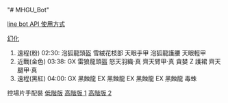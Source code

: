 "# MHGU_Bot"

[line bot API 使用方式](https://ithelp.ithome.com.tw/articles/10198142)

[幻化](https://www.bilibili.com/video/BV1LV411n7oH/)

1. 遠程(粉) 02:30:
   泡狐龍頭盔
   雪絨花枝部
   天眼手甲
   泡狐龍護腰
   天眼輕甲
2. 近戰(金色) 03:38:
   GX 雷狼龍頭盔
   怒天羽織·真
   齊天臂甲·真
   貪婪 Z 護裙
   齊天腿甲·真
3. 遠程(黑紅) 04:00:
   GX 黑蝕龍
   EX 黑蝕龍
   EX 黑蝕龍
   EX 黑蝕龍
   毒蛛

控場片手配裝
[低階版](https://reurl.cc/nE46L2)
[高階版 1](https://reurl.cc/3jpr7X)
[高階版 2](https://reurl.cc/MbL1OK)
